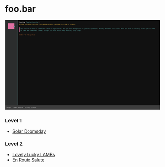 # foo.bar

![Screenshot of foo.bar](foobar.png)

### Level 1

- [Solar Doomsday](https://github.com/yishus/google-foobar/tree/master/level_1/solar_doomsday)

### Level 2
- [Lovely Lucky LAMBs](https://github.com/yishus/google-foobar/tree/master/level_2/lovely_lucky_lambs)
- [En Route Salute](https://github.com/yishus/google-foobar/tree/master/level_2/en_route_salute)